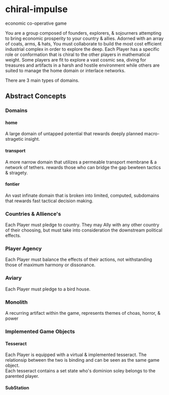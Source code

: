 # chiral-impulse
economic co-operative game

  You are a group composed of founders, explorers, & sojourners attempting to bring economic prosperity to your country & allies. Adorned with an array of coats, arms, & hats, You must collaborate to build the most cost efficient industrial complex in order to explore the deep. Each Player has a specific role or conformation that is chiral to the other players in mathematical weight. Some players are fit to explore a vast cosmic sea, diving for treasures and artifacts in a harsh and hostile environment while others are suited to manage the home domain or interlace networks. 

  There are 3 main types of domains.

## Abstract Concepts
### Domains
#### home
  A large domain of untapped potential that rewards deeply planned macro-stragetic insight.
#### transport
  A more narrow domain that utilizes a permeable transport membrane & a network of tethers. rewards those who can bridge the gap bewteen tactics & stragety. 
#### fontier
 An vast infinate domain that is broken into limited, computed, subdomains that rewards fast tactical decision making. 

### Countries & Allience's
  Each Player must pledge to country. They may Ally with any other country of their choosing, but must take into consideration the downstream political effects. 

### Player Agency
  Each Player must balance the effects of their actions, not withstanding those of maximum harmony or dissonance. 

### Aviary
  Each Player must pledge to a bird house. 

### Monolith 
  A recurring artifact within the game, represents themes of choas, horror, & power

### Implemented Game Objects  
#### Tesseract
  Each Player is equipped with a virtual & implemented tesseract. The relationsip between the two is binding and can be seen as the same game object.  
  Each tesseract contains a set state who's dominion soley belongs to the parented player.

#### SubStation





